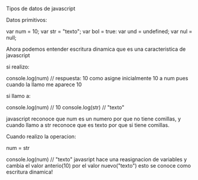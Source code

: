 Tipos de datos de javascript

Datos primitivos: 

var num = 10;
var str = "texto";
var bol = true:
var und = undefined;
var nul = null;

Ahora podemos entender escritura dinamica que es una caracteristica de javascript

si realizo: 

console.log(num)  // respuesta: 10
como asigne inicialmente 10 a num pues cuando la llamo me aparece 10 

si llamo a: 

console.log(num)  // 10 
console.log(str)  // "texto"

javascript reconoce que num es un numero por que no tiene comillas, y cuando llamo a str reconoce que es texto por que si tiene comillas. 

Cuando realizo la operacion: 

num = str

console.log(num)  // "texto"
javasript hace una reasignacion de variables y cambia el valor anterio(10) por el valor nuevo("texto")
esto se conoce como escritura dinamica! 

